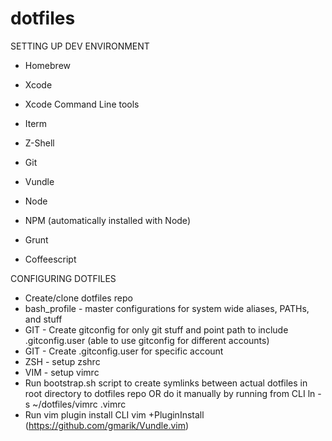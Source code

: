 dotfiles
========
SETTING UP DEV ENVIRONMENT

* Homebrew
* Xcode
* Xcode Command Line tools

* Iterm
* Z-Shell

* Git
* Vundle

* Node
* NPM (automatically installed with Node)
* Grunt
* Coffeescript

CONFIGURING DOTFILES

* Create/clone dotfiles repo
* bash_profile - master configurations for system wide aliases, PATHs, and stuff
* GIT - Create gitconfig for only git stuff and point path to include .gitconfig.user (able to use gitconfig for different accounts)
* GIT - Create .gitconfig.user for specific account
* ZSH - setup zshrc
* VIM - setup vimrc
* Run bootstrap.sh script to create symlinks between actual dotfiles in root directory to dotfiles repo OR do it manually by running from CLI ln -s ~/dotfiles/vimrc .vimrc
* Run vim plugin install CLI vim +PluginInstall (https://github.com/gmarik/Vundle.vim)

